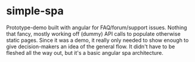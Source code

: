 simple-spa
==========

Prototype-demo built with angular for FAQ/forum/support issues. Nothing that fancy, mostly working off (dummy) API 
calls to populate otherwise static pages. Since it was a demo, it really only needed to show enough to give 
decision-makers an idea of the general flow. It didn't have to be fleshed all the way out, but it's a basic 
angular spa architecture.

